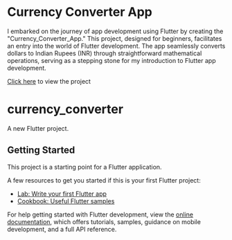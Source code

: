 # Currency Converter App
I embarked on the journey of app development using Flutter by creating the "Currency_Converter_App." This project, designed for beginners, facilitates an entry into the world of Flutter development. The app seamlessly converts dollars to Indian Rupees (INR) through straightforward mathematical operations, serving as a stepping stone for my introduction to Flutter app development.<br>

<a href="https://currencyconvert876.netlify.app/">Click here</a> to view the project
# currency_converter

A new Flutter project.

## Getting Started

This project is a starting point for a Flutter application.

A few resources to get you started if this is your first Flutter project:

- [Lab: Write your first Flutter app](https://docs.flutter.dev/get-started/codelab)
- [Cookbook: Useful Flutter samples](https://docs.flutter.dev/cookbook)

For help getting started with Flutter development, view the
[online documentation](https://docs.flutter.dev/), which offers tutorials,
samples, guidance on mobile development, and a full API reference.
